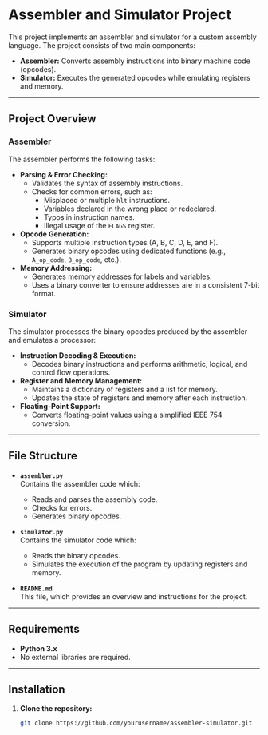# Assembler and Simulator Project

This project implements an assembler and simulator for a custom assembly language. The project consists of two main components:

- **Assembler:** Converts assembly instructions into binary machine code (opcodes).
- **Simulator:** Executes the generated opcodes while emulating registers and memory.

---

## Project Overview

### Assembler

The assembler performs the following tasks:

- **Parsing & Error Checking:**
  - Validates the syntax of assembly instructions.
  - Checks for common errors, such as:
    - Misplaced or multiple `hlt` instructions.
    - Variables declared in the wrong place or redeclared.
    - Typos in instruction names.
    - Illegal usage of the `FLAGS` register.
- **Opcode Generation:**
  - Supports multiple instruction types (A, B, C, D, E, and F).
  - Generates binary opcodes using dedicated functions (e.g., `A_op_code`, `B_op_code`, etc.).
- **Memory Addressing:**
  - Generates memory addresses for labels and variables.
  - Uses a binary converter to ensure addresses are in a consistent 7-bit format.

### Simulator

The simulator processes the binary opcodes produced by the assembler and emulates a processor:

- **Instruction Decoding & Execution:**
  - Decodes binary instructions and performs arithmetic, logical, and control flow operations.
- **Register and Memory Management:**
  - Maintains a dictionary of registers and a list for memory.
  - Updates the state of registers and memory after each instruction.
- **Floating-Point Support:**
  - Converts floating-point values using a simplified IEEE 754 conversion.

---

## File Structure

- **`assembler.py`**  
  Contains the assembler code which:
  - Reads and parses the assembly code.
  - Checks for errors.
  - Generates binary opcodes.
  
- **`simulator.py`**  
  Contains the simulator code which:
  - Reads the binary opcodes.
  - Simulates the execution of the program by updating registers and memory.
  
- **`README.md`**  
  This file, which provides an overview and instructions for the project.

---

## Requirements

- **Python 3.x**
- No external libraries are required.

---

## Installation

1. **Clone the repository:**
   ```bash
   git clone https://github.com/yourusername/assembler-simulator.git
